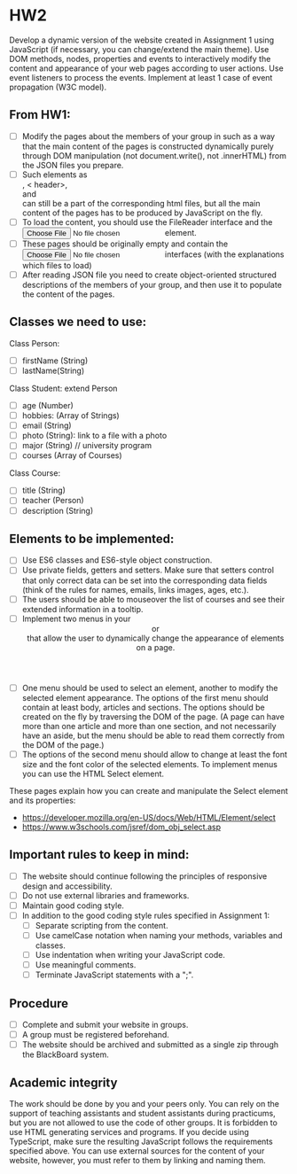 # HW2
 
Develop a dynamic version of the website created in Assignment 1 using JavaScript (if necessary, you can change/extend the main theme). Use DOM methods, nodes, properties and events to interactively modify the content and appearance of your web pages according to user actions. Use event listeners to process the events. Implement at least 1 case of event propagation (W3C model).

## From HW1:
- [ ] Modify the pages about the members of your group in such as a way that the main content of the pages is constructed dynamically purely through DOM manipulation (not document.write(), not .innerHTML) from the JSON files you prepare. 
- [ ] Such elements as <nav>, < header>, <footer> and <aside> can still be a part of the corresponding html files, but all the main content of the pages has to be produced by JavaScript on the fly. 
- [ ] To load the content, you should use the FileReader interface and the <input type="file"> element. 
- [ ] These pages should be originally empty and contain the <input type="file"> interfaces (with the explanations which files to load)
- [ ] After reading JSON file you need to create object-oriented structured descriptions of the members of your group, and then use it to populate the content of the pages.

## Classes we need to use:
Class Person:
- [ ] firstName (String)
- [ ] lastName(String)
 
Class Student: extend Person
- [ ] age (Number)
- [ ] hobbies: (Array of Strings)
- [ ] email (String)
- [ ] photo (String): link to a file with a photo
- [ ] major (String) // university program
- [ ] courses (Array of Courses)
 
Class Course:
- [ ] title (String)
- [ ] teacher (Person)
- [ ] description (String)

## Elements to be implemented:
- [ ] Use ES6 classes and ES6-style object construction.
- [ ] Use private fields, getters and setters. Make sure that setters control that only correct data can be set into the corresponding data fields (think of the rules for names, emails, links images, ages, etc.).
- [ ] The users should be able to mouseover the list of courses and see their extended information in a tooltip.
- [ ] Implement two menus in your <header> or <footer> that allow the user to dynamically change the appearance of elements on a page.
- [ ] One menu should be used to select an element, another to modify the selected element appearance. The options of the first menu should contain at least body, articles and sections. The options should be created on the fly by traversing the DOM of the page. (A page can have more than one article and more than one section, and not necessarily have an aside, but the menu should be able to read them correctly from the DOM of the page.)
- [ ] The options of the second menu should allow to change at least the font size and the font color of the selected elements. To implement menus you can use the HTML Select element.

These pages explain how you can create and manipulate the Select element and its properties:
- https://developer.mozilla.org/en-US/docs/Web/HTML/Element/select
- https://www.w3schools.com/jsref/dom_obj_select.asp

## Important rules to keep in mind:
- [ ] The website should continue following the principles of responsive design and accessibility.
- [ ] Do not use external libraries and frameworks.
- [ ] Maintain good coding style.
- [ ] In addition to the good coding style rules specified in Assignment 1:
	- [ ]  Separate scripting from the content.
	- [ ]  Use camelCase notation when naming your methods, variables and classes.
	- [ ]  Use indentation when writing your JavaScript code.
	- [ ]  Use meaningful comments.
	- [ ]  Terminate JavaScript statements with a ";".

## Procedure
- [ ] Complete and submit your website in groups.
- [ ] A group must be registered beforehand.
- [ ] The website should be archived and submitted as a single zip through the BlackBoard system.

## Academic integrity
The work should be done by you and your peers only. You can rely on the support of teaching assistants and student assistants during practicums, but you are not allowed to use the code of other groups. It is forbidden to use HTML generating services and programs. If you decide using TypeScript, make sure the resulting JavaScript follows the requirements specified above. You can use external sources for the content of your website, however, you must refer to them by linking and naming them.


